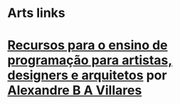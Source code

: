 # Arts links

# [Recursos para o ensino de programação para artistas, designers e arquitetos](https://gumroad.com/l/LrVZ) por [Alexandre B A Villares](https://github.com/villares)
